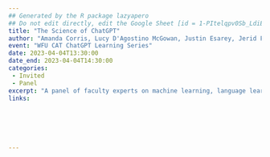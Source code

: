 ```yaml
---
## Generated by the R package lazyapero
## Do not edit directly, edit the Google Sheet [id = 1-PItelqpv0Sb_LdiEDqb8O3D_Roii5nVTL07IRVbRtA]
title: "The Science of ChatGPT"
author: "Amanda Corris, Lucy D'Agostino McGowan, Justin Esarey, Jerid Francom, Dwayne Godwin, Jed Macosko"
event: "WFU CAT ChatGPT Learning Series"
date: 2023-04-04T13:30:00
date_end: 2023-04-04T14:30:00
categories:
 - Invited
 - Panel
excerpt: "A panel of faculty experts on machine learning, language learning, neurobiology, and philosophy of mind help us understand how ChatGPT and large language models work."
links:






---
```

